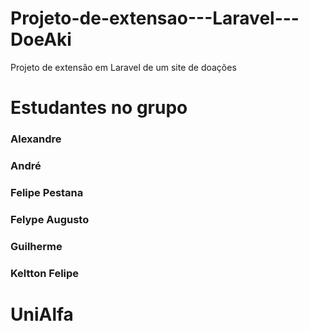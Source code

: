 # Projeto-de-extensao---Laravel---DoeAki
Projeto de extensão em Laravel de um site de doações

# Estudantes no grupo

### Alexandre
### André
### Felipe Pestana 
### Felype Augusto
### Guilherme
### Keltton Felipe

# UniAlfa
